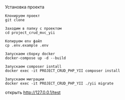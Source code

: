 Установка проекта

```
Клонируем проект
git clone

Заходим в папку с проектом
cd project_crud_mvc_yii

Копируем env файл
cp .env.example .env

Запускаем сборку docker
docker-compose up -d --build

Запускаем composer isntall
docker exec -it PROJECT_CRUD_PHP_YII composer install

Запускаем миграции
docker exec -it PROJECT_CRUD_PHP_YII ./yii migrate
```

открыть http://127.0.0.1/test
